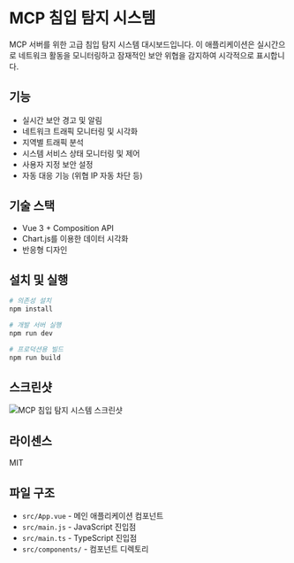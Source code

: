 # MCP 침입 탐지 시스템

MCP 서버를 위한 고급 침입 탐지 시스템 대시보드입니다. 이 애플리케이션은 실시간으로 네트워크 활동을 모니터링하고 잠재적인 보안 위협을 감지하여 시각적으로 표시합니다.

## 기능

- 실시간 보안 경고 및 알림
- 네트워크 트래픽 모니터링 및 시각화
- 지역별 트래픽 분석
- 시스템 서비스 상태 모니터링 및 제어
- 사용자 지정 보안 설정
- 자동 대응 기능 (위협 IP 자동 차단 등)

## 기술 스택

- Vue 3 + Composition API
- Chart.js를 이용한 데이터 시각화
- 반응형 디자인

## 설치 및 실행

```bash
# 의존성 설치
npm install

# 개발 서버 실행
npm run dev

# 프로덕션용 빌드
npm run build
```

## 스크린샷

![MCP 침입 탐지 시스템 스크린샷](./screenshot.png)

## 라이센스

MIT

## 파일 구조
- `src/App.vue` - 메인 애플리케이션 컴포넌트
- `src/main.js` - JavaScript 진입점
- `src/main.ts` - TypeScript 진입점
- `src/components/` - 컴포넌트 디렉토리 